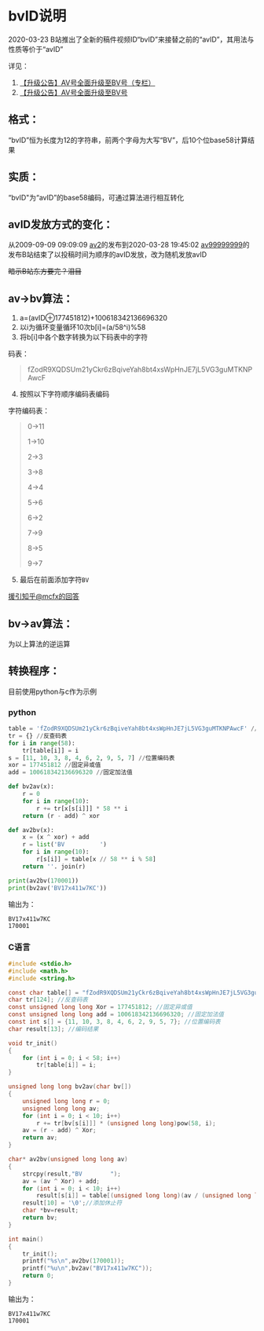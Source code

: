 # bvID说明

2020-03-23 B站推出了全新的稿件视频ID“bvID”来接替之前的“avID”，其用法与性质等价于“avID”

详见：

1. [【升级公告】AV号全面升级至BV号（专栏）](https://www.bilibili.com/read/cv5167957)
2. [【升级公告】AV号全面升级至BV号](https://www.bilibili.com/blackboard/activity-BV-PC.html)

## 格式：

“bvID”恒为长度为12的字符串，前两个字母为大写“BV”，后10个位base58计算结果

## 实质：

“bvID"为“avID”的base58编码，可通过算法进行相互转化

## avID发放方式的变化：

从2009-09-09 09:09:09 [av2](https://www.bilibili.com/video/av2)的发布到2020-03-28  19:45:02 [av99999999](https://www.bilibili.com/video/av99999999)的发布B站结束了以投稿时间为顺序的avID发放，改为随机发放avID

~~暗示B站东方要完？泪目~~

## av->bv算法：

1. a=(avID⊕177451812)+100618342136696320
2. 以i为循环变量循环10次b[i]=(a/58^i)%58
3. 将b[i]中各个数字转换为以下码表中的字符

码表：

> fZodR9XQDSUm21yCkr6zBqiveYah8bt4xsWpHnJE7jL5VG3guMTKNPAwcF

4. 按照以下字符顺序编码表编码

字符编码表：

> 0->11
>
> 1->10
>
> 2->3
>
> 3->8
>
> 4->4
>
> 5->6
>
> 6->2
>
> 7->9
>
> 8->5
>
> 9->7

5. 最后在前面添加字符`BV`

[援引知乎@mcfx的回答](https://www.zhihu.com/question/381784377/answer/1099438784)

## bv->av算法：

为以上算法的逆运算

## 转换程序：

目前使用python与c作为示例

### python

```python
table = 'fZodR9XQDSUm21yCkr6zBqiveYah8bt4xsWpHnJE7jL5VG3guMTKNPAwcF' //码表
tr = {} //反查码表
for i in range(58):
    tr[table[i]] = i
s = [11, 10, 3, 8, 4, 6, 2, 9, 5, 7] //位置编码表
xor = 177451812 //固定异或值
add = 100618342136696320 //固定加法值

def bv2av(x):
    r = 0
    for i in range(10):
        r += tr[x[s[i]]] * 58 ** i
    return (r - add) ^ xor

def av2bv(x):
    x = (x ^ xor) + add
    r = list('BV          ')
    for i in range(10):
        r[s[i]] = table[x // 58 ** i % 58]
    return ''. join(r)

print(av2bv(170001))
print(bv2av('BV17x411w7KC'))
```

输出为：

```
BV17x411w7KC
170001
```

### C语言

```c
#include <stdio.h>
#include <math.h>
#include <string.h>

const char table[] = "fZodR9XQDSUm21yCkr6zBqiveYah8bt4xsWpHnJE7jL5VG3guMTKNPAwcF"; //码表
char tr[124]; //反查码表
const unsigned long long Xor = 177451812; //固定异或值
const unsigned long long add = 100618342136696320; //固定加法值
const int s[] = {11, 10, 3, 8, 4, 6, 2, 9, 5, 7}; //位置编码表
char result[13]; //编码结果

void tr_init()
{
	for (int i = 0; i < 58; i++)
		tr[table[i]] = i;
}

unsigned long long bv2av(char bv[])
{
	unsigned long long r = 0;
	unsigned long long av;
	for (int i = 0; i < 10; i++)
		r += tr[bv[s[i]]] * (unsigned long long)pow(58, i);
	av = (r - add) ^ Xor;
	return av;
}

char* av2bv(unsigned long long av)
{
	strcpy(result,"BV        ");
	av = (av ^ Xor) + add;
	for (int i = 0; i < 10; i++)
		result[s[i]] = table[(unsigned long long)(av / (unsigned long long)pow(58, i)) % 58];
	result[10] = '\0';//添加休止符
	char *bv=result;
    return bv;
}

int main()
{
    tr_init();
    printf("%s\n",av2bv(170001));
	printf("%u\n",bv2av("BV17x411w7KC"));
    return 0;
}
```

输出为：

```
BV17x411w7KC
170001
```
